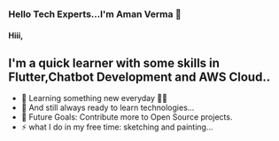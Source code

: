 ### Hello Tech Experts...I'm Aman Verma 👋
#### Hiii, 

## I'm a quick learner with some skills in Flutter,Chatbot Development and AWS Cloud..


- 🌱 Learning something new everyday 📖📒
- 👯 And still always ready to learn technologies...
- 🥅 Future Goals: Contribute more to Open Source projects.
- ⚡ what I do in my free time: sketching and painting...


